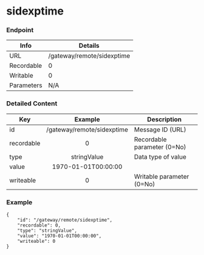 # sidexptime



### Endpoint

| Info  | Details |
| ------------- | ------------- |
| URL   | /gateway/remote/sidexptime   |
| Recordable   | 0   |
| Writable   | 0   |
| Parameters  | N/A  |

### Detailed Content

|  Key  | Example | Description |
| ------------- | :------: | ------------------------------ |
|  id | /gateway/remote/sidexptime | Message ID (URL) |
|  recordable | 0 | Recordable parameter (0=No) |
|  type | stringValue | Data type of value |
|  value | 1970-01-01T00:00:00 |  |
|  writeable | 0 | Writable parameter (0=No) |



### Example
```
{
    "id": "/gateway/remote/sidexptime",
    "recordable": 0,
    "type": "stringValue",
    "value": "1970-01-01T00:00:00",
    "writeable": 0
}
```
